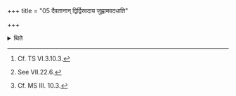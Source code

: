 +++
title = "05 दैवतानान् द्विर्द्विरवदाय जुह्वामवदधाति"

+++

<details><summary>थिते</summary>

5. Having cut portions twice from each of the limbs meant for the deities of the chief-offering he keeps them in the Juhū;[^1] having cut portion once form each of the limbs meant for (Agni) Sviṣṭakr̥t[^2] he keeps them in the Upabhr̥t.[^3]  


[^1]: Cf. TS VI.3.10.3.  

[^2]: See VII.22.6.  

[^3]: Cf. MS III. 10.3.
</details>
